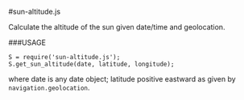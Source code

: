 #sun-altitude.js

Calculate the altitude of the sun given date/time and geolocation.

###USAGE

```
S = require('sun-altitude.js');
S.get_sun_altitude(date, latitude, longitude);
```
where date is any date object; latitude positive eastward as given by ```navigation.geolocation```.
